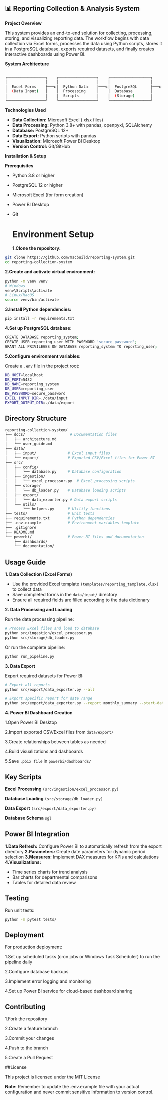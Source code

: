 ## 📊 Reporting Collection & Analysis System

**Project Overview**

This system provides an end-to-end solution for collecting, processing, storing, and visualizing reporting data. The workflow begins with data collection via Excel forms, processes the data using Python scripts, stores it in a PostgreSQL database, exports required datasets, and finally creates interactive dashboards using Power BI.

**System Architecture**

~~~bash

┌─────────────────┐    ┌─────────────────┐    ┌──────────────────┐    ┌─────────────────┐    ┌─────────────────┐
│                 │    │                 │    │                  │    │                 │    │                 │
│  Excel Forms    ├───►│  Python Data    ├───►│  PostgreSQL      ├───►│  Python Export  ├───►│  Power BI       │
│  (Data Input)   │    │  Processing     │    │  Database        │    │  Scripts        │    │  Dashboards     │
│                 │    │  Scripts        │    │  (Storage)       │    │                 │    │                 │
└─────────────────┘    └─────────────────┘    └──────────────────┘    └─────────────────┘    └─────────────────┘
~~~

**Technologies Used**

- **Data Collection:** Microsoft Excel (.xlsx files)
- **Data Processing:** Python 3.8+ with pandas, openpyxl, SQLAlchemy
- **Database:** PostgreSQL 12+
- **Data Export:** Python scripts with pandas
- **Visualization:** Microsoft Power BI Desktop
- **Version Control:** Git/GitHub

**Installation & Setup**

**Prerequisites**
- Python 3.8 or higher
- PostgreSQL 12 or higher
- Microsoft Excel (for form creation)
- Power BI Desktop
- Git

  # Environment Setup

  **1.Clone the repository:**

~~~bash
git clone https://github.com/mscbuild/reporting-system.git
cd reporting-collection-system
~~~

**2.Create and activate virtual environment:**

~~~bash
python -m venv venv
# Windows
venv\Scripts\activate
# Linux/MacOS
source venv/bin/activate
~~~

**3.Install Python dependencies:**

~~~bash
pip install -r requirements.txt
~~~

**4.Set up PostgreSQL database:**

~~~bash
CREATE DATABASE reporting_system;
CREATE USER reporting_user WITH PASSWORD 'secure_password';
GRANT ALL PRIVILEGES ON DATABASE reporting_system TO reporting_user;
~~~

**5.Configure environment variables:**

Create a `.env` file in the project root:

~~~bash
DB_HOST=localhost
DB_PORT=5432
DB_NAME=reporting_system
DB_USER=reporting_user
DB_PASSWORD=secure_password
EXCEL_INPUT_DIR=./data/input
EXPORT_OUTPUT_DIR=./data/export
~~~

## Directory Structure

~~~bash
reporting-collection-system/
├── docs/                    # Documentation files
│   ├── architecture.md
│   └── user_guide.md
├── data/
│   ├── input/              # Excel input files
│   └── export/             # Exported CSV/Excel files for Power BI
├── src/
│   ├── config/
│   │   └── database.py     # Database configuration
│   ├── ingestion/
│   │   └── excel_processor.py  # Excel processing scripts
│   ├── storage/
│   │   └── db_loader.py    # Database loading scripts
│   ├── export/
│   │   └── data_exporter.py # Data export scripts
│   └── utils/
│       └── helpers.py      # Utility functions
├── tests/                  # Unit tests
├── requirements.txt        # Python dependencies
├── .env.example            # Environment variables template
├── .gitignore
├── README.md
└── powerbi/                # Power BI files and documentation
    ├── dashboards/
    └── documentation/
~~~

## Usage Guide

**1. Data Collection (Excel Forms)**

- Use the provided Excel template `(templates/reporting_template.xlsx)` to collect data
- Save completed forms in the `data/input/` directory
- Ensure all required fields are filled according to the data dictionary

**2. Data Processing and Loading**

Run the data processing pipeline:

~~~bash
# Process Excel files and load to database
python src/ingestion/excel_processor.py
python src/storage/db_loader.py
~~~

Or run the complete pipeline:

~~~bash
python run_pipeline.py
~~~

**3. Data Export**

Export required datasets for Power BI:

~~~bash
# Export all reports
python src/export/data_exporter.py --all

# Export specific report for date range
python src/export/data_exporter.py --report monthly_summary --start-date 2023-01-01 --end-date 2023-12-31
~~~

**4. Power BI Dashboard Creation**

1.Open Power BI Desktop

2.Import exported CSV/Excel files from `data/export/`

3.Create relationships between tables as needed

4.Build visualizations and dashboards

5.Save `.pbix file` in `powerbi/dashboards/`

## Key Scripts

**Excel Processing** `(src/ingestion/excel_processor.py)`

**Database Loading** `(src/storage/db_loader.py)`

**Data Export** `(src/export/data_exporter.py)`

**Database Schema** `sgl`

## Power BI Integration

**1.Data Refresh:** Configure Power BI to automatically refresh from the export directory
**2.Parameters:** Create date parameters for dynamic period selection
**3.Measures:** Implement DAX measures for KPIs and calculations
**4.Visualizations:**
- Time series charts for trend analysis
- Bar charts for departmental comparisons
- Tables for detailed data review

## Testing

Run unit tests:

~~~bash
python -m pytest tests/
~~~

## Deployment

For production deployment:

1.Set up scheduled tasks (cron jobs or Windows Task Scheduler) to run the pipeline daily

2.Configure database backups

3.Implement error logging and monitoring

4.Set up Power BI service for cloud-based dashboard sharing

## Contributing

1.Fork the repository

2.Create a feature branch  

3.Commit your changes  

4.Push to the branch  

5.Create a Pull Request

##License

This project is licensed under the MIT License  

**Note:** Remember to update the .env.example file with your actual configuration and never commit sensitive information to version control.
